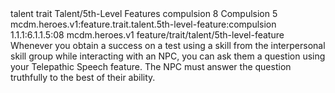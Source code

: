 <ability>
  <metadata>
    <class>talent</class>
    <feature_type>trait</feature_type>
    <file_dpath>Talent/5th-Level Features</file_dpath>
    <item_id>compulsion</item_id>
    <item_index>8</item_index>
    <item_name>Compulsion</item_name>
    <level>5</level>
    <scc>mcdm.heroes.v1:feature.trait.talent.5th-level-feature:compulsion</scc>
    <scdc>1.1.1:6.1.1.5:08</scdc>
    <source>mcdm.heroes.v1</source>
    <type>feature/trait/talent/5th-level-feature</type>
  </metadata>
  <effects>
    <effect type="mundane">Whenever you obtain a success on a test using a skill from the interpersonal skill group while interacting with an NPC, you can ask them a question using your Telepathic Speech feature. The NPC must answer the question truthfully to the best of their ability.</effect>
  </effects>
</ability>
